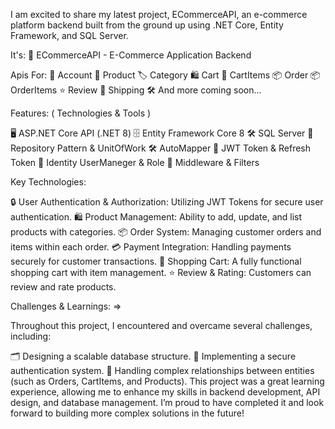 I am excited to share my latest project, ECommerceAPI, an e-commerce platform backend built from the ground up using .NET Core, Entity Framework, and SQL Server.

It's: 🚀 ECommerceAPI - E-Commerce Application Backend

Apis For:
👤 Account
🛒 Product
🏷️ Category
🛍️ Cart
🛒 CartItems
📦 Order
📦 OrderItems
⭐ Review
🚚 Shipping
🛠️ And more coming soon...

Features: ( Technologies & Tools )

🖥️ ASP.NET Core API (.NET 8)
🗄️ Entity Framework Core 8
🛠️ SQL Server
🧩 Repository Pattern & UnitOfWork
🛠️ AutoMapper
🔑 JWT Token & Refresh Token
🔐 Identity UserManeger & Role
🔧 Middleware & Filters

Key Technologies:

🔒 User Authentication & Authorization: Utilizing JWT Tokens for secure user authentication.
🛍️ Product Management: Ability to add, update, and list products with categories.
📦 Order System: Managing customer orders and items within each order.
💳 Payment Integration: Handling payments securely for customer 
transactions.
🛒 Shopping Cart: A fully functional shopping cart with item management.
⭐ Review & Rating: Customers can review and rate products.

Challenges & Learnings: =>

Throughout this project, I encountered and overcame several challenges, 
including:

🗂️ Designing a scalable database structure.
🔐 Implementing a secure authentication system.
🔄 Handling complex relationships between entities (such as Orders, CartItems, and Products).
This project was a great learning experience, allowing me to enhance my skills in backend development, API design, and database management. I’m proud to have completed it and look forward to building more complex solutions in the future!
